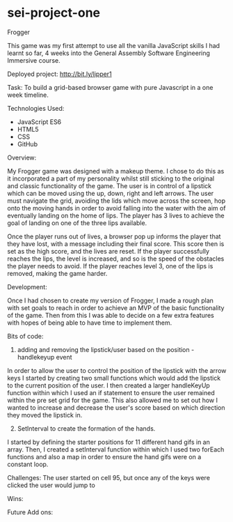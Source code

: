 # sei-project-one
Frogger 

This game was my first attempt to use all the vanilla JavaScript skills I had learnt so far, 4 weeks into the General Assembly Software Engineering Immersive course. 

Deployed project:  http://bit.ly/lipper1

Task: To build a grid-based browser game with pure Javascript in a one week timeline. 

Technologies Used:
- JavaScript ES6
- HTML5
- CSS
- GitHub 

Overview:

My Frogger game was designed with a makeup theme. 
I chose to do this as it incorporated a part of my personality whilst still sticking to the original and classic functionality of the game. 
The user is in control of a lipstick which can be moved using the up, down, right and left arrows. 
The user must navigate the grid, avoiding the lids which move across the screen, hop onto the moving hands in order to avoid falling into the water with the aim of eventually landing on the home of lips. 
The player has 3 lives to achieve the goal of landing on one of the three lips available.

Once the player runs out of lives, a browser pop up informs the player that they have lost, with a message including their final score. This score then is set as the high score, and the lives are reset. If the player successfully reaches the lips, the level is increased, and so is the speed of the obstacles the player needs to avoid. If the player reaches level 3, one of the lips is removed, making the game harder. 

Development:

Once I had chosen to create my version of Frogger, I made a rough plan with set goals to reach in order to achieve an MVP of the basic functionality of the game. Then from this I was able to decide on a few extra features with hopes of being able to have time to implement them. 

Bits of code: 

1. adding and removing the lipstick/user based on the position - handlekeyup event 

In order to allow the user to control the position of the lipstick with the arrow keys I started by creating two small functions which would add the lipstick to the current position of the user. 
I then created a larger handleKeyUp function within which I used an if statement to ensure the user remained within the pre set grid for the game. This also allowed me to set out how I wanted to increase and decrease the user's score based on which direction they moved the lipstick in. 



2. SetInterval to create the formation of the hands.

I started by defining the starter positions for 11 different hand gifs in an array. Then, I created a setInterval function within which I used two forEach functions and also a map in order to ensure the hand gifs were on a constant loop. 


Challenges:
The user started on cell 95, but once any of the keys were clicked the user would jump to 


Wins:

Future Add ons:
